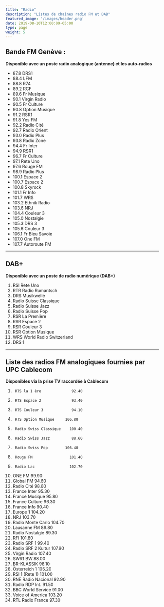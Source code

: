 ```yaml
---
title: "Radio"
description: "Listes de chaines radio FM et DAB"
featured_image: '/images/header.png'
date: 2019-08-10T12:00:00-05:00
type: page
weight: 5
---
```

## Bande FM Genève :

**Disponible avec un poste radio analogique (antenne)
et les auto-radios**

* 87.8 	  DRS1
* 88.4 	  LFM
* 88.8 	  R74
* 89.2 	  RCF
* 89.6 	  Fr Musique
* 90.1 	  Virgin Radio
* 90.5  	Fr Culture
* 90.8 	  Option Musique
* 91.2 	  RSR1
* 91.8 	  Yes FM
* 92.2 	  Radio Cité
* 92.7 	  Radio Orient
* 93.0 	  Radio Plus
* 93.8    Radio Zone
* 94.4 	  Fr Inter
* 94.9 	  RSR1
* 96.7 	  Fr Culture
* 97.1 	  Rete Uno
* 97.6 	  Rouge FM
* 98.9 	  Radio Plus
* 100.1   Espace 2
* 100.7   Espace 2
* 100.8   Skyrock
* 101.1   Fr Info
* 101.7   WRS
* 103.2   Ethnik Radio
* 103.6   NRJ
* 104.4   Couleur 3
* 105.0   Nostalgie
* 105.3   DRS 3
* 105.6   Couleur 3
* 106.1   Fr Bleu Savoie
* 107.0   One FM
* 107.7   Autoroute FM

---

## DAB+

**Disponible avec un poste de radio numérique (DAB+)**

1.	RSI Rete Uno
2.	RTR Radio Rumantsch
3.	DRS Musikwelle
4.	Radio Suisse Classique
5.	Radio Suisse Jazz
6.	Radio Suisse Pop
7.	RSR La Première
8.	RSR Espace 2
9.	RSR Couleur 3
10. RSR Option Musique
11. WRS World Radio Switzerland
12. DRS 1

---

## Liste des radios FM analogiques fournies par UPC Cablecom

**Disponibles via la prise TV raccordée à Cablecom**

1.		RTS la 1 ère	          92.40
2.		RTS Espace 2	          93.40
3.		RTS Couleur 3	          94.10
4.		RTS Option Musique	   106.80
5.		Radio Swiss Classique	 100.40
6.		Radio Swiss Jazz	      88.60
7.		Radio Swiss Pop	       106.40
8.		Rouge FM	             101.40
9.		Radio Lac	             102.70
10.	  ONE FM	                99.90
11.	  Global FM	              94.60
12.	  Radio Cité	            98.60
13.	  France Inter	          95.30
14.	  France Musique	        95.80
15.	  France Culture	        96.30
16.	  France Info	            90.40
17.	  Europe 1	             104.20
18.	  NRJ	                   103.70
19.	  Radio Monte Carlo      104.70
20.	  Lausanne FM	            89.80
21.	  Radio Nostalgie	        89.30
22.	  RFI	                   101.80
23.	  Radio SRF 1	            99.40
24.	  Radio SRF 2 Kultur	   107.90
25.	  Virgin Radio	         107.40
26.	  SWR1 BW	                88.00
27.	  BR-KLASSIK	            98.10
28.	  Österreich 1	         105.20
29.	  RSI 1 (Rete 1)	       101.00
30.	  RNE Radio Nacional    	92.90
31.	  Radio RDP Int.	        91.50
32.	  BBC World Service	      91.00
33.	  Voice of America	     103.20
34.	  RTL Radio France	      97.30

